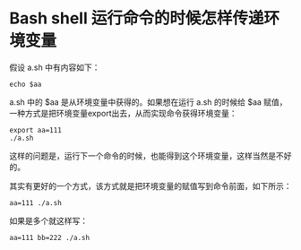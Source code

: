 # Bash shell 运行命令的时候怎样传递环境变量

假设 a.sh 中有内容如下：
```
echo $aa
```

a.sh 中的 $aa 是从环境变量中获得的。如果想在运行 a.sh 的时候给 $aa 赋值，一种方式是把环境变量export出去，从而实现命令获得环境变量：
```
export aa=111
./a.sh
``` 
这样的问题是，运行下一个命令的时候，也能得到这个环境变量，这样当然是不好的。

其实有更好的一个方式，该方式就是把环境变量的赋值写到命令前面，如下所示：
```
aa=111 ./a.sh 
```

如果是多个就这样写：
```
aa=111 bb=222 ./a.sh 
```
